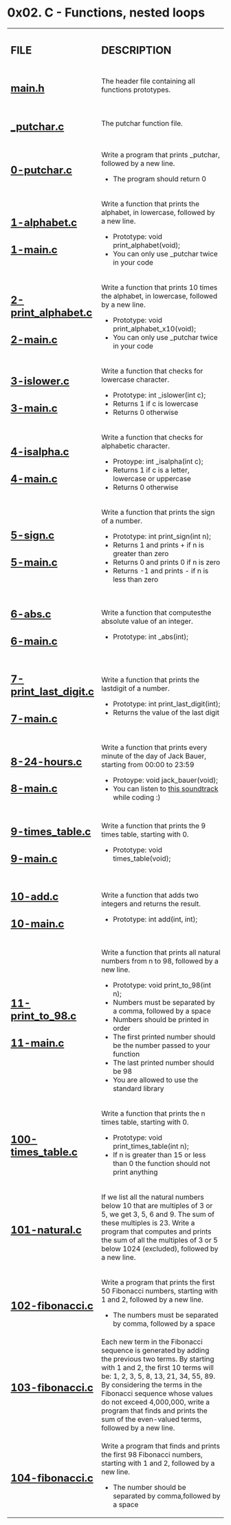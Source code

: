 <h1>0x02. C - Functions, nested loops</h1>

<table>
    <tr>
        <td><h2><strong>FILE</strong></h2></td>
        <td><h2><strong>DESCRIPTION</strong></h2></td>
    </tr>
    <tr>
        <td><h2><a href="https://github.com/LivingDemonness28/alx-low_level_programming/blob/master/0x02-functions_nested_loops/main.h" target="_blank">main.h</a></h2></td>
        <td>The header file containing all functions prototypes.</td>
    </tr>
    <tr>
        <td><h2><a href="https://github.com/LivingDemonness28/alx-low_level_programming/blob/master/0x02-functions_nested_loops/_putchar.c" target="_blank">_putchar.c</a></h2></td>
        <td>The putchar function file.</td>
    </tr>
    <tr>
        <td><h2><a href="https://github.com/LivingDemonness28/alx-low_level_programming/blob/master/0x02-functions_nested_loops/0-putchar.c" target="_blank">0-putchar.c</a></h2></td>
        <td>
            <p>Write a program that prints _putchar, followed by a new line.</p>
            <ul>
                <li>The program should return 0</li>
            </ul>
        </td>
    </tr>
    <tr>
        <td>
            <h2><a href="https://github.com/LivingDemonness28/alx-low_level_programming/blob/master/0x02-functions_nested_loops/1-alphabet.c" target="_blank">1-alphabet.c</a></h2>
            <h2><a href="https://github.com/LivingDemonness28/alx-low_level_programming/blob/master/0x02-functions_nested_loops/1-main.c" target="_blank">1-main.c</a></h2>
        </td>
        <td>
            <p>Write a function that prints the alphabet, in lowercase, followed by a new line.</p>
            <ul>
                <li>Prototype: void print_alphabet(void);</li>
                <li>You can only use _putchar twice in your code</li>
            </ul>
        </td>
    </tr>
    <tr>
        <td>
            <h2><a href="https://github.com/LivingDemonness28/alx-low_level_programming/blob/master/0x02-functions_nested_loops/2-print_alphabet.c" target="_blank">2-print_alphabet.c</a></h2>
            <h2><a href="https://github.com/LivingDemonness28/alx-low_level_programming/blob/master/0x02-functions_nested_loops/2-main.c" target="_blank">2-main.c</a></h2>
        </td>
        <td>
            <p>Write a function that prints 10 times the alphabet, in lowercase, followed by a new line.</p>
            <ul>
                <li>Prototype: void print_alphabet_x10(void);</li>
                <li>You can only use _putchar twice in your code</li>
            </ul>
        </td>
    </tr>
    <tr>
        <td>
            <h2><a href="https://github.com/LivingDemonness28/alx-low_level_programming/blob/master/0x02-functions_nested_loops/3-islower.c" target="_blank">3-islower.c</a></h2>
            <h2><a href="https://github.com/LivingDemonness28/alx-low_level_programming/blob/master/0x02-functions_nested_loops/3-main.c" target="_blank">3-main.c</a></h2>
        </td>
        <td>
            <p>Write a function that checks for lowercase character.</p>
            <ul>
                <li>Prototype: int _islower(int c);</li>
                <li>Returns 1 if c is lowercase</li>
                <li>Returns 0 otherwise</li>
            </ul>
        </td>
    </tr>
    <tr>
        <td>
            <h2><a href="https://github.com/LivingDemonness28/alx-low_level_programming/blob/master/0x02-functions_nested_loops/4-isalpha.c" target="_blank">4-isalpha.c</a></h2>
            <h2><a href="https://github.com/LivingDemonness28/alx-low_level_programming/blob/master/0x02-functions_nested_loops/4-main.c" target="_blank">4-main.c</a></h2>
        </td>
        <td>
            <p>Write a function that checks for alphabetic character.</p>
            <ul>
                <li>Protoype: int _isalpha(int c);</li>
                <li>Returns 1 if c is a letter, lowercase or uppercase</li>
                <li>Returns 0 otherwise</li>
            </ul>
        </td>
    </tr>
    <tr>
        <td>
            <h2><a href="https://github.com/LivingDemonness28/alx-low_level_programming/blob/master/0x02-functions_nested_loops/5-sign.c" target="_blank">5-sign.c</a></h2>
            <h2><a href="https://github.com/LivingDemonness28/alx-low_level_programming/blob/master/0x02-functions_nested_loops/5-main.c" target="_blank">5-main.c</a></h2>
        </td>
        <td>
            <p>Write a function that prints the sign of a number.</p>
            <ul>
                <li>Prototype: int print_sign(int n);</li>
                <li>Returns 1 and prints + if n is greater than zero</li>
                <li>Returns 0 and prints 0 if n is zero</li>
                <li>Returns -1 and prints - if n is less than zero</li>
            </ul>
        </td>
    </tr>
    <tr>
        <td>
            <h2><a href="https://github.com/LivingDemonness28/alx-low_level_programming/blob/master/0x02-functions_nested_loops/6-abs.c" target="_blank">6-abs.c</a></h2>
            <h2><a href="https://github.com/LivingDemonness28/alx-low_level_programming/blob/master/0x02-functions_nested_loops/6-main.c" target="_blank">6-main.c</a></h2>
        </td>
        <td>
            <p>Write a function that computesthe absolute value of an integer.</p>
            <ul>
                <li>Prototype: int _abs(int);</li>
            </ul>
        </td>
    </tr>
    <tr>
        <td>
            <h2><a href="https://github.com/LivingDemonness28/alx-low_level_programming/blob/master/0x02-functions_nested_loops/7-print_last_digit.c" target="_blank">7-print_last_digit.c</a></h2>
            <h2><a href="https://github.com/LivingDemonness28/alx-low_level_programming/blob/master/0x02-functions_nested_loops/7-main.c" target="_blank">7-main.c</a></h2>
        </td>
        <td>
            <p>Write a function that prints the lastdigit of a number.</p>
            <ul>
                <li>Prototype: int print_last_digit(int);</li>
                <li>Returns the value of the last digit</li>
            </ul>
        </td>
    </tr>
    <tr>
        <td>
            <h2><a href="https://github.com/LivingDemonness28/alx-low_level_programming/blob/master/0x02-functions_nested_loops/8-24-hours.c" target="_blank">8-24-hours.c</a></h2>
            <h2><a href="https://github.com/LivingDemonness28/alx-low_level_programming/blob/master/0x02-functions_nested_loops/8-main.c" target="_blank">8-main.c</a></h2>
        </td>
        <td>
            <p>Write a function that prints every minute of the day of Jack Bauer, starting from 00:00 to 23:59</p>
            <ul>
                <li>Protoype: void jack_bauer(void);</li>
                <li>You can listen to <a href="https://www.youtube.com/watch?v=btAfXqgMkPs" target="_blank">this soundtrack</a> while coding :)</li>
            </ul>
        </td>
    </tr>
    <tr>
        <td>
            <h2><a href="https://github.com/LivingDemonness28/alx-low_level_programming/blob/master/0x02-functions_nested_loops/9-times_table.c" target="_blank">9-times_table.c</a></h2>
            <h2><a href="https://github.com/LivingDemonness28/alx-low_level_programming/blob/master/0x02-functions_nested_loops/9-main.c" target="_blank">9-main.c</a></h2>
        </td>
        <td>
            <p>Write a function that prints the 9 times table, starting with 0.</p>
            <ul>
                <li>Prototype: void times_table(void);</li>
            </ul>
        </td>
    </tr>
    <tr>
        <td>
            <h2><a href="https://github.com/LivingDemonness28/alx-low_level_programming/blob/master/0x02-functions_nested_loops/10-add.c" target="_blank">10-add.c</a></h2>
            <h2><a href="https://github.com/LivingDemonness28/alx-low_level_programming/blob/master/0x02-functions_nested_loops/10-main.c" target="_blank">10-main.c</a></h2>
        </td>
        <td>
            <p>Write a function that adds two integers and returns the result.</p>
            <ul>
                <li>Prototype: int add(int, int);</li>
            </ul>
        </td>
    </tr>
    <tr>
        <td>
            <h2><a href="https://github.com/LivingDemonness28/alx-low_level_programming/blob/master/0x02-functions_nested_loops/11-print_to_98.c" target="_blank">11-print_to_98.c</a></h2>
            <h2><a href="https://github.com/LivingDemonness28/alx-low_level_programming/blob/master/0x02-functions_nested_loops/11-main.c" target="_blank">11-main.c</a></h2>
        </td>
        <td>
            <p>Write a function that prints all natural numbers from n to 98, followed by a new line.</p>
            <ul>
                <li>Prototype: void print_to_98(int n);</li>
                <li>Numbers must be separated by a comma, followed by a space</li>
                <li>Numbers should be printed in order</li>
                <li>The first printed number should be the number passed to your function</li>
                <li>The last printed number should be 98</li>
                <li>You are allowed to use the standard library</li>
            </ul>
        </td>
    </tr>
    <tr>
        <td><h2><a href="https://github.com/LivingDemonness28/alx-low_level_programming/blob/master/0x02-functions_nested_loops/100=times_table.c" target="_blank">100-times_table.c</a></h2></td>
        <td>
            <p>Write a function that prints the n times table, starting with 0.</p>
            <ul>
                <li>Prototype: void print_times_table(int n);</li>
                <li>If n is greater than 15 or less than 0 the function should not print anything</li>
            </ul>
        </td>
    </tr>
    <tr>
        <td><h2><a href="https://github.com/LivingDemonness28/alx-low_level_programming/blob/master/0x02-functions_nested_loops/101-natural.c" target="_blank">101-natural.c</a></h2></td>
        <td>
            <p>If we list all the natural numbers below 10 that are multiples of 3 or 5, we get 3, 5, 6 and 9. The sum of these multiples is 23. Write a program that computes and prints the sum of all the multiples of 3 or 5 below 1024 (excluded), followed by a new line.</p>
        </td>
    </tr>
        <td><h2><a href="https://github.com/LivingDemonness28/alx-low_level_programming/blob/master/0x02-functions_nested_loops/102-fibonacci.c" target="_blank">102-fibonacci.c</a></h2></td>
        <td>
            <p>Write a program that prints the first 50 Fibonacci numbers, starting with 1 and 2, followed by a new line.</p>
            <ul>
                <li>The numbers must be separated by comma, followed by a space</li>
            </ul>
        </td>
    </tr>
    <tr>
        <td><h2><a href="https://github.com/LivingDemonness28/alx-low_level_programming/blob/master/0x02-functions_nested_loops/103-fibonacci.c" target="_blank">103-fibonacci.c</a></h2></td>
        <td>Each new term in the Fibonacci sequence is generated by adding the previous two terms. By starting with 1 and 2, the first 10 terms will be: 1, 2, 3, 5, 8, 13, 21, 34, 55, 89. By considering the terms in the Fibonacci sequence whose values do not exceed 4,000,000, write a program that finds and prints the sum of the even-valued terms, followed by a new line.</td>
    </tr>
    <tr>
        <td><h2><a href="https://github.com/LivingDemonness28/alx-low_level_programming/blob/master/0x02-functions_nested_loops/104-fibonacci.c" target="_blank">104-fibonacci.c</a></h2></td>
        <td>
            <p>Write a program that finds and prints the first 98 Fibonacci numbers, starting with 1 and 2, followed by a new line.</p>
            <ul>
                <li>The number should be separated by comma,followed by a space</li>
            </ul>
        </td>
    </tr>
</table>